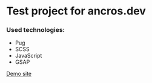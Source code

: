 # Test project for ancros.dev

### Used technologies:

- Pug
- SCSS
- JavaScript
- GSAP

[Demo site](https://irrbis38.github.io/ancros-test)
